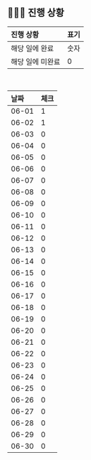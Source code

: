 ## 🧑🏻‍💻 진행 상황

| 진행 상황            | 표기  |
|:-----------------|:----|
| 해당 일에 완료      | 숫자   |
| 해당 일에 미완료    | 0   |



<br>

| 날짜  | 체크 |
|:------|:----|
| 06-01 | 1 |
| 06-02 | 1 |
| 06-03 | 0 |
| 06-04 | 0 |
| 06-05 | 0 |
| 06-06 | 0 |
| 06-07 | 0 |
| 06-08 | 0 |
| 06-09 | 0 |
| 06-10 | 0 |
| 06-11 | 0 |
| 06-12 | 0 |
| 06-13 | 0 |
| 06-14 | 0 |
| 06-15 | 0 |
| 06-16 | 0 |
| 06-17 | 0 |
| 06-18 | 0 |
| 06-19 | 0 |
| 06-20 | 0 |
| 06-21 | 0 |
| 06-22 | 0 |
| 06-23 | 0 |
| 06-24 | 0 |
| 06-25 | 0 |
| 06-26 | 0 |
| 06-27 | 0 |
| 06-28 | 0 |
| 06-29 | 0 |
| 06-30 | 0 |
